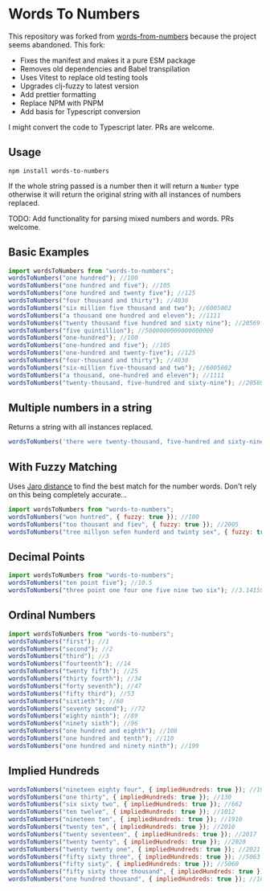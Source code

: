 # Words To Numbers

This repository was forked from
[words-from-numbers](https://github.com/finnfiddle/words-to-numbers) because the
project seems abandoned. This fork:

- Fixes the manifest and makes it a pure ESM package
- Removes old dependencies and Babel transpilation
- Uses Vitest to replace old testing tools
- Upgrades clj-fuzzy to latest version
- Add prettier formatting
- Replace NPM with PNPM
- Add basis for Typescript conversion

I might convert the code to Typescript later. PRs are welcome.

## Usage

```
npm install words-to-numbers
```

If the whole string passed is a number then it will return a `Number` type
otherwise it will return the original string with all instances of numbers
replaced.

TODO: Add functionality for parsing mixed numbers and words. PRs welcome.

## Basic Examples

```javascript
import wordsToNumbers from "words-to-numbers";
wordsToNumbers("one hundred"); //100
wordsToNumbers("one hundred and five"); //105
wordsToNumbers("one hundred and twenty five"); //125
wordsToNumbers("four thousand and thirty"); //4030
wordsToNumbers("six million five thousand and two"); //6005002
wordsToNumbers("a thousand one hundred and eleven"); //1111
wordsToNumbers("twenty thousand five hundred and sixty nine"); //20569
wordsToNumbers("five quintillion"); //5000000000000000000
wordsToNumbers("one-hundred"); //100
wordsToNumbers("one-hundred and five"); //105
wordsToNumbers("one-hundred and twenty-five"); //125
wordsToNumbers("four-thousand and thirty"); //4030
wordsToNumbers("six-million five-thousand and two"); //6005002
wordsToNumbers("a thousand, one-hundred and eleven"); //1111
wordsToNumbers("twenty-thousand, five-hundred and sixty-nine"); //20569
```

## Multiple numbers in a string

Returns a string with all instances replaced.

```javascript
wordsToNumbers('there were twenty-thousand, five-hundred and sixty-nine X in the five quintillion Y')) // 'there were 20569 X in the 5000000000000000000 Y'
```

## With Fuzzy Matching

Uses
[Jaro distance](http://yomguithereal.github.io/clj-fuzzy/javascript.html#jaro)
to find the best match for the number words. Don't rely on this being completely
accurate...

```javascript
import wordsToNumbers from "words-to-numbers";
wordsToNumbers("won huntred", { fuzzy: true }); //100
wordsToNumbers("too thousant and fiev", { fuzzy: true }); //2005
wordsToNumbers("tree millyon sefen hunderd and twinty sex", { fuzzy: true }); //3000726
```

## Decimal Points

```javascript
import wordsToNumbers from "words-to-numbers";
wordsToNumbers("ten point five"); //10.5
wordsToNumbers("three point one four one five nine two six"); //3.1415926
```

## Ordinal Numbers

```javascript
import wordsToNumbers from "words-to-numbers";
wordsToNumbers("first"); //1
wordsToNumbers("second"); //2
wordsToNumbers("third"); //3
wordsToNumbers("fourteenth"); //14
wordsToNumbers("twenty fifth"); //25
wordsToNumbers("thirty fourth"); //34
wordsToNumbers("forty seventh"); //47
wordsToNumbers("fifty third"); //53
wordsToNumbers("sixtieth"); //60
wordsToNumbers("seventy second"); //72
wordsToNumbers("eighty ninth"); //89
wordsToNumbers("ninety sixth"); //96
wordsToNumbers("one hundred and eighth"); //108
wordsToNumbers("one hundred and tenth"); //110
wordsToNumbers("one hundred and ninety ninth"); //199
```

## Implied Hundreds

```javascript
wordsToNumbers("nineteen eighty four", { impliedHundreds: true }); //1984
wordsToNumbers("one thirty", { impliedHundreds: true }); //130
wordsToNumbers("six sixty two", { impliedHundreds: true }); //662
wordsToNumbers("ten twelve", { impliedHundreds: true }); //1012
wordsToNumbers("nineteen ten", { impliedHundreds: true }); //1910
wordsToNumbers("twenty ten", { impliedHundreds: true }); //2010
wordsToNumbers("twenty seventeen", { impliedHundreds: true }); //2017
wordsToNumbers("twenty twenty", { impliedHundreds: true }); //2020
wordsToNumbers("twenty twenty one", { impliedHundreds: true }); //2021
wordsToNumbers("fifty sixty three", { impliedHundreds: true }); //5063
wordsToNumbers("fifty sixty", { impliedHundreds: true }); //5060
wordsToNumbers("fifty sixty three thousand", { impliedHundreds: true }); //5063000
wordsToNumbers("one hundred thousand", { impliedHundreds: true }); //100000
```
